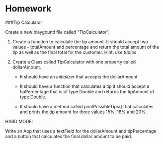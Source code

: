 # Homework
###Tip Calculator

Create a new playgound file called "TipCalculator".

1. Create a function to calculate the tip amount. It should accept two values - totalAmount and percentage and return the total amount of the tip as well as the final total for the customer. Hint: *use tuples*

2. Create a Class called TipCalculator with one property called dollarAmount.

	- It should have an *initializer* that accepts the dollarAmount

	- It should have a function that calculates a tip it should accept a tipPercentage that is of type Double and returns the tipAmount of type Double.

	- It should have a method called printPossibleTips() that calculates and prints the tip amount for three values 15%, 18% and 20%.

HARD MODE:	

Write an App that uses a textField for the dollarAmount and tipPercentage and a button that calculates the final dollar amount to be paid.




	

